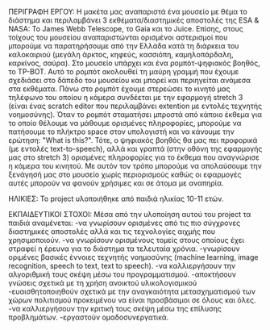 ΠΕΡΙΓΡΑΦΗ ΕΡΓΟΥ: 
Η μακέτα μας αναπαριστά ένα μουσείο με θέμα το διάστημα και περιλαμβάνει 3 εκθέματα/διαστημικές αποστολές της ESA & NASA: Το James Webb Telescope, το Gaia και το Juice. Επίσης, στους τοίχους του μουσείου αναπαριστώνται ορισμένοι αστερισμοί που μπορούμε να παρατηρήσουμε από την Ελλάδα κατά τη διάρκεια του καλοκαιριού (μεγάλη άρκτος, κηφεύς, κασσιόπη, καμηλοπάρδαλη, καρκίνος, σαύρα). Στο μουσείο υπάρχει και ένα ρομπότ-ψηφιακός βοηθός, το TP-BOT. Αυτό το ρομπότ ακολουθεί τη μαύρη γραμμή που έχουμε σχεδιάσει στο δάπεδο του μουσείου και μπορεί και περιηγείται ανάμεσα στα εκθέματα. Πάνω στο ρομπότ έχουμε στερεώσει το κινητό μας τηλέφωνο του οποίου η κάμερα συνδέεται με την εφαρμογή stretch 3 (είναι ένας scratch editor που περιλαμβάνει extention με εντολές τεχνητής νοημοσύνης). Όταν το ρομπότ σταματήσει μπροστά από κάποιο έκθεμα για το οποίο θέλουμε να μάθουμε ορισμένες πληροφορίες, μπορούμε να πατήσουμε το πλήκτρο space στον υπολογιστή και να κάνουμε την ερώτηση: "What is this?". Τότε, ο ψηφιακός βοηθός θα μας πει προφορικά (με εντολές text-to-speech), αλλά και γραπτά (στην οθόνη της εφαρμογής μας στο stretch 3) ορισμένες πληροφορίες για το έκθεμα που αναγνώρισε η κάμερα του κινητού. Με αυτόν τον τρόπο μπορούμε να απολαύσουμε την ξενάγησή μας στο μουσείο χωρίς περιορισμούς καθώς οι εφαρμογές αυτές μπορούν να φανούν χρήσιμες και σε άτομα με αναπηρία. 

ΗΛΙΚΙΕΣ: 
Το project υλοποιήθηκε από παιδιά ηλικίας 10-11 ετών.

ΕΚΠΑΙΔΕΥΤΙΚΟΙ ΣΤΟΧΟΙ: 
Μέσα από την υλοποίηση αυτού του project τα παιδιά αναμένεται:
-να γνωρίσουν ορισμένες από τις πιο σύγχρονες διαστημικές αποστολές αλλά και τις τεχνολογίες αιχμής που χρησιμοποιούν.
-να γνωρίσουν ορισμένους τομείς στους οποίους έχει στραφεί η έρευνα για το διάστημα τα τελευταία χρόνια.
-γνωρίσουν οριμένες βασικές έννοιες τεχνητής νοημοσύνης (machine learning, image recognition, speech to text, text to speech).
-να καλλιεργήσουν την αλγοριθμική τους σκέψη μέσω του προγραμματισμού.
-αποκτήσουν γνώσεις σχετικά με τη χρήση ανοικτού υλικολογισμικού 
-ευαισθητοποιηθούν σχετικά με την αναγκαιότητα μετασχηματισμού των χώρων πολιτισμού προκειμένου να είναι προσβάσιμοι σε όλους και όλες.
-να καλλιεργήσουν την κριτική τους σκέψη μέσω της επίλυσης προβλημάτων.
-εργαστούν ομαδοσυνεργατικά.




